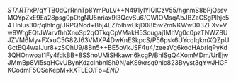 $START$rxP/qYTB0dQrRnnTp8YmPuLV++N491ylYlQlCzV55/hgnmS8bPjQssvMQYpZxE9Ea28psg0pOtgNU5nriax9l3QcvSu6/GWIOMsqAbJBZaCSgPlhjc54TInlus30r/qIhIngjURPQNcd+Bhj4EZ/oIhwEkjD08I5w2mNKWw003ZFXv+Vw9WrgEQtJWarvfhhXnoSp2qOTkqCpVMakH5Sougaj1MhVg0c0pzTNWZ8UJZVM6My+FXxuC5G82J63VMXP4DwKnESkpcS/P56psk6UYcqIqkmXQZpUGctEQ4waIJur8+zSQhU9/8Bn5++BE5oVkJSF4u4/zeeaVg6kodHAbrIqPyKd3QHOnwoaf1Fy4fdkBB+8SShoUMiSHkawn6kcgP/BhlSgQ4XomMDm/UrEjwJMmBp8VI5sqHCvUBynKdzcInbnISh9N/aKS9xrsq9nic823Byyst3gYwJHGFKCodmF5OSeKepM+kXTLEO/Fo=$END$